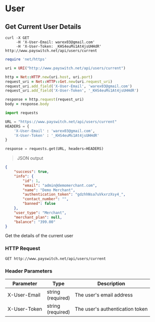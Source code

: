# User

## Get Current User Details

```shell
curl -X GET
     -H 'X-User-Email: warex03@gmail.com'
     -H 'X-User-Token: _KHS4euMs1At4jsUHHdR'
http://www.payswitch.net/api/users/current
```

```ruby
require 'net/https'

uri = URI("http://www.payswitch.net/api/users/current")

http = Net::HTTP.new(uri.host, uri.port)
request_uri = Net::HTTP::Get.new(uri.request_uri)
request_uri.add_field('X-User-Email', 'warex03@gmail.com')
request_uri.add_field('X-User-Token', '_KHS4euMs1At4jsUHHdR')

response = http.request(request_uri)
body = response.body
```

```python
import requests

URL = "https://www.payswitch.net/api/users/current"
HEADERS = {
    'X-User-Email' : 'warex03@gmail.com',
    'X-User-Token' : '_KHS4euMs1At4jsUHHdR'
}

response = requests.get(URL, headers=HEADERS)
```
> JSON output

```json
{
    "success": true,
    "info": {
        "id": 1,
        "email": "admin@demomerchant.com",
        "name": "Demo Merchant",
        "authentication_token": "gdzhhNsa7uVkxrzXsy4_",
        "contact_number": "",
        "banned": false
    },
    "user_type": "Merchant",
    "merchant_plan": null,
    "balance": "399.00"
}
```
Get the details of the current user

### HTTP Request

`GET http://www.payswitch.net/api/users/current`

### Header Parameters

Parameter | Type | Description
--------- | ------- | -----------
X-User-Email | string<br/>(required) | The user's email address
X-User-Token | string<br/>(required) | The user's authentication token
